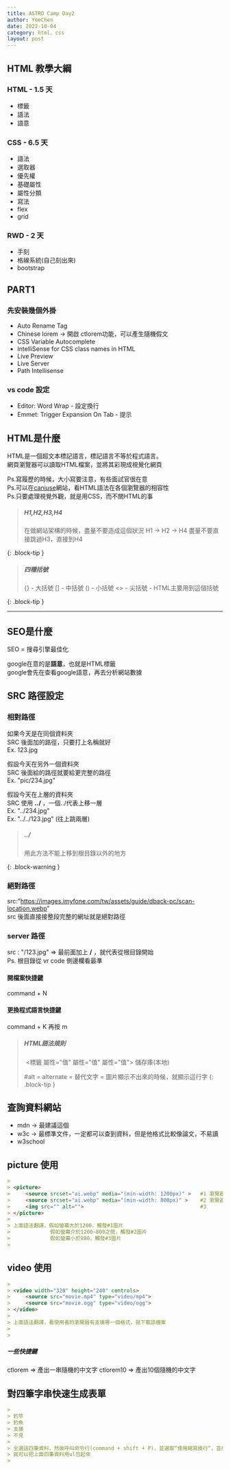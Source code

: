 ```yaml
---
title: ASTRO Camp Day2
author: YeeChen
date: 2022-10-04
category: html、css
layout: post
---
```


HTML 教學大綱
-----------

### HTML - 1.5 天
 - 標籤
 - 語法
 - 語意

### CSS - 6.5 天
 - 語法
 - 選取器
 - 優先權
 - 基礎屬性
 - 屬性分類
 - 寫法
 - flex
 - grid

### RWD - 2 天
 - 手刻
 - 格線系統(自己刻出來)
 - bootstrap



PART1
-----------

### 先安裝幾個外掛

 - Auto Rename Tag  
 - Chinese lorem                             -> 開啟 ctlorem功能，可以產生隨機假文
 - CSS Variable Autocomplete  
 - IntelliSense for CSS class names in HTML  
 - Live Preview  
 - Live Server  
 - Path Intellisense  


### vs code 設定

 - Editor: Word Wrap - 設定換行
 - Emmet: Trigger Expansion On Tab - 提示


HTML是什麼
-----------
HTML是一個超文本標記語言，標記語言不等於程式語言。  
網頁瀏覽器可以讀取HTML檔案，並將其彩現成視覺化網頁  


Ps.寫履歷的時候，大小寫要注意，有些面試官很在意  
Ps.可以在[caniuse](https://caniuse.com/)網站，看HTML語法在各個瀏覽器的相容性  
Ps.只要處理視覺外觀，就是用CSS，而不關HTML的事  




> ##### H1,H2,H3,H4
>
> 在做網站架構的時候，盡量不要造成這個狀況 
> H1 -> H2 -> H4 
> 盡量不要直接跳過H3，直接到H4
>
{: .block-tip }





> ##### 四種括號
>
> {} - 大括號
> [] - 中括號
> () - 小括號
> <> - 尖括號 - HTML主要用到這個括號
>
{: .block-tip }


***

SEO是什麼
-----------

SEO = 搜尋引擎最佳化

google在意的是**語意**，也就是HTML標籤  
google會先在查看google語意，再去分析網站數據  

 



SRC 路徑設定
-----------

### 相對路徑

如果今天是在同個資料夾  
SRC 後面加的路徑，只要打上名稱就好  
Ex. 123.jpg  

假設今天在另外一個資料夾  
SRC 後面給的路徑就要給更完整的路徑  
Ex. "pic/234.jpg"  

假設今天在上層的資料夾  
SRC 使用 **../** ，一個../代表上移一層   
Ex. "../234.jpg"  
Ex. "../../123.jpg" (往上跳兩層)  

> ##### ../
>
> 用此方法不能上移到根目錄以外的地方
> 
{: .block-warning }


### 絕對路徑

src:"https://images.imyfone.com/tw/assets/guide/dback-pc/scan-location.webp"  
src 後面直接接整段完整的網址就是絕對路徑


### server 路徑

src : "/123.jpg" => 最前面加上 **/** ，就代表從根目錄開始  
Ps. 根目錄從 vr code 側邊欄看最準





#### 開檔案快捷鍵
command + N

#### 更換程式語言快捷鍵
command + K  再按 m





> ##### HTML語法規則
>
> <img src="來源路徑跟黨名" alt="">   
> <標籤 屬性="值" 屬性="值" 屬性="值">
> 儲存庫(本地)  
>
> #alt = alternate = 替代文字 = 圖片顯示不出來的時候，就顯示這行字
{: .block-tip }





查詢資料網站
---------

- mdn -> 最建議這個
- w3c -> 最標準文件，一定都可以查到資料，但是他格式比較像論文，不易讀
- w3school




picture 使用
----------
```markdown
> 
> <picture>
>     <source srcset="ai.webp" media="(min-width: 1200px)" >   #1 瀏覽器最小寬度是1200
>     <source srcset="ai.webp" media="(min-width: 800px)" >    #2 瀏覽器最小寬度是800
>     <img src="" alt="">                                      #3
> </picture>
> 
> 上面語法翻譯，假如螢幕大於1200，觸發#1圖片
>             假如螢幕介於1200~800之間，觸發#2圖片
>             假如螢幕小於800，觸發#3圖片
>
```



video 使用
----------
```markdown
> 
> <video width="320" height="240" controls>
>     <source src="movie.mp4" type="video/mp4">
>     <source src="movie.ogg" type="video/ogg">
> </video>
> 
> 上面語法翻譯，看使用者的瀏覽器有支援哪一個格式，就下載該檔案
> 
>
```


##### 一些快捷鍵
ctlorem   => 產出一串隨機的中文字
ctlorem10 => 產出10個隨機的中文字




對四筆字串快速生成表單
-------

```markdown
>  
> 釣竿
> 釣魚
> 支援
> 不見
> 
> 全選這四筆資料，然後呼叫命令行(command + shift + P)，並選取“使用縮寫換行“，並在上面打上ul>li*  
> 就可以把上面四筆資料用ul包起來
> 
```
